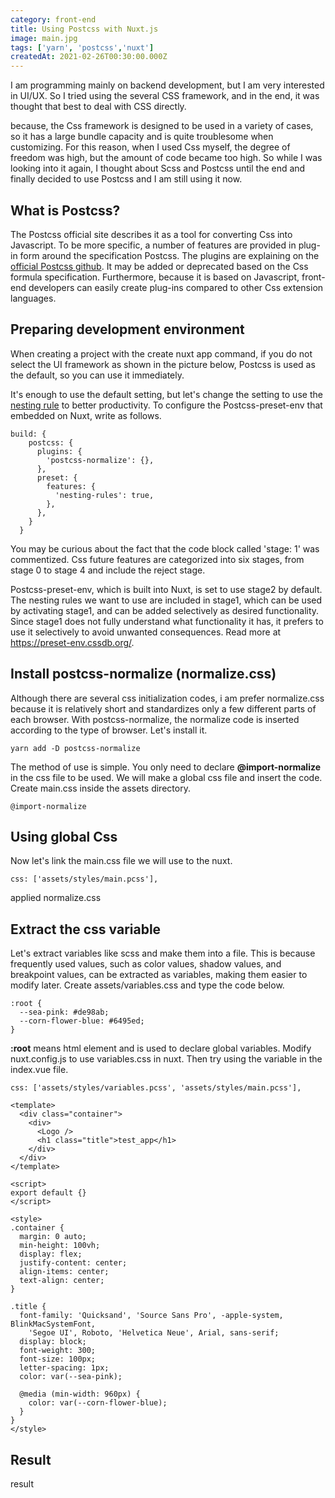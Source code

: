 ```yaml
---
category: front-end
title: Using Postcss with Nuxt.js 
image: main.jpg
tags: ['yarn', 'postcss','nuxt']
createdAt: 2021-02-26T00:30:00.000Z
---
```


<v-image :src="path+'/main.jpg'"></v-image>

I am programming mainly on backend development, but I am very interested in UI/UX.
So I tried using the several CSS framework, and in the end, it was thought that best to deal with CSS directly.
<!--more-->
because, the Css framework is designed to be used in a variety of cases, so it has a large bundle capacity and is quite troublesome when customizing.
For this reason, when I used Css myself, the degree of freedom was high, but the amount of code became too high.
So while I was looking into it again, I thought about Scss and Postcss until the end and finally decided to use Postcss and I am still using it now.

## What is Postcss?
The Postcss official site describes it as a tool for converting Css into Javascript.
To be more specific, a number of features are provided in plug-in form around the specification Postcss.
The plugins are explaining on the [official Postcss github](https://github.com/postcss/postcss/blob/main/docs/plugins.md).
It may be added or deprecated based on the Css formula specification.
Furthermore, because it is based on Javascript, 
front-end developers can easily create plug-ins compared to other Css extension languages.

## Preparing development environment
When creating a project with the create nuxt app command, 
if you do not select the UI framework as shown in the picture below,
Postcss is used as the default, so you can use it immediately.

<v-image :src="path+'/no_select.jpg'"></v-image>

It's enough to use the default setting, but let's change the setting to use the 
[nesting rule](https://preset-env.cssdb.org/features#nesting-rules) to better productivity.
To configure the Postcss-preset-env that embedded on Nuxt, write as follows. 

```js[nuxt.config.js]
build: {
    postcss: {
      plugins: {
        'postcss-normalize': {},
      },
      preset: {
        features: {
          'nesting-rules': true,
        },
      },
    }
  }
```
You may be curious about the fact that the code block called 'stage: 1' was commentized.
Css future features are categorized into six stages, from stage 0 to stage 4 and include the reject stage.

Postcss-preset-env, which is built into Nuxt, is set to use stage2 by default.
The nesting rules we want to use are included in stage1, which can be used by activating stage1,
and can be added selectively as desired functionality.
Since stage1 does not fully understand what functionality it has,
it prefers to use it selectively to avoid unwanted consequences. Read more at https://preset-env.cssdb.org/.

## Install postcss-normalize (normalize.css)
Although there are several css initialization codes, i am prefer normalize.css 
because it is relatively short and standardizes only a few different parts of each browser.
With postcss-normalize, the normalize code is inserted according to the type of browser. Let's install it.

```shell
yarn add -D postcss-normalize
```

The method of use is simple. You only need to declare **@import-normalize** in the css file to be used.
We will make a global css file and insert the code. Create main.css inside the assets directory.

```css[main.css]
@import-normalize
```

## Using global Css
Now let's link the main.css file we will use to the nuxt.
```js[nuxt.config.js]
css: ['assets/styles/main.pcss'],
```

<v-image :src="path+'/normalize.jpg'" caption>applied normalize.css</v-image>

## Extract the css variable
Let's extract variables like scss and make them into a file.
This is because frequently used values, such as color values, shadow values, and breakpoint values,
can be extracted as variables, making them easier to modify later.
Create assets/variables.css and type the code below.
```css[variables.css]
:root {
  --sea-pink: #de98ab;
  --corn-flower-blue: #6495ed;
}
```
**:root** means html element and is used to declare global variables. Modify nuxt.config.js to use variables.css in nuxt.
Then try using the variable in the index.vue file.
```js[nuxt.config.js]
css: ['assets/styles/variables.pcss', 'assets/styles/main.pcss'],
```
```html[index.vue]
<template>
  <div class="container">
    <div>
      <Logo />
      <h1 class="title">test_app</h1>
    </div>
  </div>
</template>

<script>
export default {}
</script>

<style>
.container {
  margin: 0 auto;
  min-height: 100vh;
  display: flex;
  justify-content: center;
  align-items: center;
  text-align: center;
}

.title {
  font-family: 'Quicksand', 'Source Sans Pro', -apple-system, BlinkMacSystemFont,
    'Segoe UI', Roboto, 'Helvetica Neue', Arial, sans-serif;
  display: block;
  font-weight: 300;
  font-size: 100px;
  letter-spacing: 1px;
  color: var(--sea-pink);

  @media (min-width: 960px) {
    color: var(--corn-flower-blue);
  }
}
</style>
```

## Result
<v-image :src="path+'/result.gif'" ratio="1893/895" caption>result</v-image>
